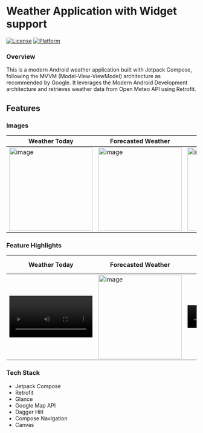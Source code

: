 # Weather Application with Widget support

[![License](https://img.shields.io/badge/License-MIT-blue.svg)](LICENSE)
[![Platform](https://img.shields.io/badge/Platform-Android-green.svg)](https://www.android.com/)

### Overview
This is a modern Android weather application built with Jetpack Compose, following the MVVM (Model-View-ViewModel) architecture as recommended by Google. It leverages the Modern Android Development architecture and retrieves weather data from Open Meteo API using Retrofit.

## Features

### Images

| Weather Today  | Forecasted Weather   | Archived Weather | Location Selection
|---|---|---|---|
| <img width="220" alt="image" src="https://github.com/dellosaneil/weather-app/assets/49714687/5f22fc83-49b6-4e83-bfae-30bced405e80">  | <img width="220" alt="image" src="https://github.com/dellosaneil/weather-app/assets/49714687/4b81b55f-df63-4fcc-8e93-c65a954092a6"> | <img width="220" alt="image" src="https://github.com/dellosaneil/weather-app/assets/49714687/2ceb8d45-7a4d-40ad-bc57-2da27e2ac071"> | <img width="220" alt="image" src="https://github.com/dellosaneil/weather-app/assets/49714687/ff83dda8-5ed7-4900-be27-fa354b025c25">

### Feature Highlights
| Weather Today  | Forecasted Weather   | Archived Weather | Location Selection | Widget
|---|---|---|---|---|
| <video width="220" alt="image" src="https://github.com/dellosaneil/weather-app/assets/49714687/db52aa00-8b69-4d57-92ca-934253bfa964"> | <img width="220" alt="image" src="https://github.com/dellosaneil/weather-app/assets/49714687/2b63f473-dff4-4d65-9729-457a82be7ced"> | <video width="120" alt="image" src="https://github.com/dellosaneil/weather-app/assets/49714687/b1f374cb-e8eb-4187-a834-f4b35862abf9"> | <video width="220" alt="image" src="https://github.com/dellosaneil/weather-app/assets/49714687/c6dba96a-1cb2-4a7f-a707-a7c0439dd084"> | <video width="220" alt="image" src="https://github.com/dellosaneil/weather-app/assets/49714687/01e091b2-7aaa-4887-babe-2f06e293725f">


### Tech Stack
- Jetpack Compose
- Retrofit
- Glance
- Google Map API
- Dagger Hilt
- Compose Navigation
- Canvas
